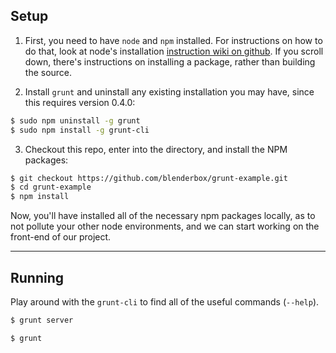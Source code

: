 ## Setup

1. First, you need to have `node` and `npm` installed. For instructions
on how to do that, look at node's installation [instruction wiki on
github](https://github.com/joyent/node/wiki/Installation). If you scroll
down, there's instructions on installing a package, rather than building
the source.

2. Install `grunt` and uninstall any existing installation you may have,
since this requires version 0.4.0:
```bash
$ sudo npm uninstall -g grunt
$ sudo npm install -g grunt-cli
```

3. Checkout this repo, enter into the directory, and install the NPM packages:
```bash
$ git checkout https://github.com/blenderbox/grunt-example.git
$ cd grunt-example
$ npm install
```


Now, you'll have installed all of the necessary npm packages locally, as
to not pollute your other node environments, and we can start working on
the front-end of our project.


---


## Running

Play around with the `grunt-cli` to find all of the useful commands
(`--help`).

```bash
$ grunt server
```

```bash
$ grunt
```
